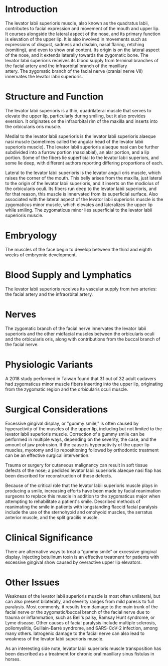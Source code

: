 # Introduction

The levator labii superioris muscle, also known as the quadratus labii, contributes to facial expression and movement of the mouth and upper lip. It courses alongside the lateral aspect of the nose, and its primary function is elevation of the upper lip. It is also involved in movements such as expressions of disgust, sadness and disdain, nasal flaring, retching (vomiting), and even to show oral content. Its origin is on the lateral aspect of the nose, and it extends laterally towards the zygomatic bone. The levator labii superioris receives its blood supply from terminal branches of the facial artery and the infraorbital branch of the maxillary artery. The zygomatic branch of the facial nerve (cranial nerve VII) innervates the levator labii superioris.

# Structure and Function

The levator labii superioris is a thin, quadrilateral muscle that serves to elevate the upper lip, particularly during smiling, but it also provides eversion. It originates on the infraorbital rim of the maxilla and inserts into the orbicularis oris muscle.

Medial to the levator labii superioris is the levator labii superioris alaeque nasi muscle (sometimes called the angular head of the levator labii superioris muscle). The levator labii superioris alaeque nasi can be further subdivided into a furrow portion (nasolabial), an alar portion, and a lip portion. Some of the fibers lie superficial to the levator labii superiors, and some lie deep, with different authors reporting differing proportions of each.

Lateral to the levator labii superioris is the levator anguli oris muscle, which raises the corner of the mouth. This belly arises from the maxilla, just lateral to the origin of the levator labii superioris, and it inserts on the modiolus of the orbicularis oculi. Its fibers run deep to the levator labii superioris, and for that reason, this muscle is innervated from its superficial surface. Also associated with the lateral aspect of the levator labii superioris muscle is the zygomaticus minor muscle, which elevates and lateralizes the upper lip while smiling. The zygomaticus minor lies superficial to the levator labii superioris muscle.

# Embryology

The muscles of the face begin to develop between the third and eighth weeks of embryonic development.

# Blood Supply and Lymphatics

The levator labii superioris receives its vascular supply from two arteries: the facial artery and the infraorbital artery.

# Nerves

The zygomatic branch of the facial nerve innervates the levator labii superioris and the other midfacial muscles between the orbicularis oculi and the orbicularis oris, along with contributions from the buccal branch of the facial nerve.

# Physiologic Variants

A 2018 study performed in Taiwan found that 31 out of 32 adult cadavers had zygomaticus minor muscle fibers inserting into the upper lip, originating from the zygomatic region and the orbicularis oculi muscle.

# Surgical Considerations

Excessive gingival display, or "gummy smile," is often caused by hyperactivity of the muscles of the upper lip, including but not limited to the levator labii superioris muscle. Correction of a gummy smile can be performed in multiple ways, depending on the severity, the case, and the amount of jaw protrusion. If the cause is hyperactivity of the upper lip muscles, myotomy and lip repositioning followed by orthodontic treatment can be an effective surgical intervention.

Trauma or surgery for cutaneous malignancy can result in soft tissue defects of the nose; a pedicled levator labii superioris alaeque nasi flap has been described for reconstruction of these defects.

Because of the critical role that the levator labii superioris muscle plays in producing a smile, increasing efforts have been made by facial reanimation surgeons to replace this muscle in addition to the zygomaticus major when attempting to rehabilitate a patient's smile. Described methods of reanimating the smile in patients with longstanding flaccid facial paralysis include the use of the sternohyoid and omohyoid muscles, the serratus anterior muscle, and the split gracilis muscle.

# Clinical Significance

There are alternative ways to treat a “gummy smile” or excessive gingival display. Injecting botulinum toxin is an effective treatment for patients with excessive gingival show caused by overactive upper lip elevators.

# Other Issues

Weakness of the levator labii superioris muscle is most often unilateral, but can also present bilaterally, and severity ranges from mild paresis to full paralysis. Most commonly, it results from damage to the main trunk of the facial nerve or the zygomatic/buccal branch of the facial nerve due to trauma or inflammation, such as Bell's palsy, Ramsay Hunt syndrome, or Lyme disease. Other causes of facial paralysis include multiple sclerosis, poliomyelitis, Guillain-Barré syndrome, and SARS-CoV-2 infection, among many others. Iatrogenic damage to the facial nerve can also lead to weakness of the levator labii superioris muscle.

As an interesting side note, levator labii superioris muscle transposition has been described as a treatment for chronic oral maxillary sinus fistulas in horses.